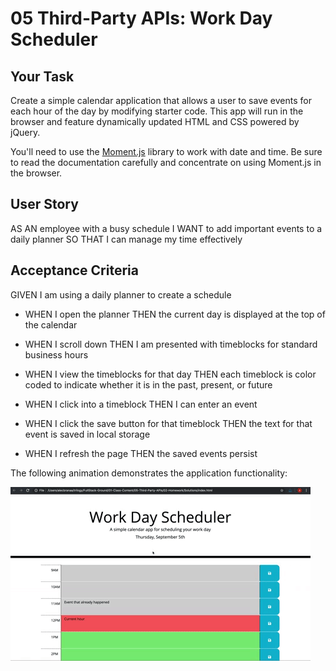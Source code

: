 # 05 Third-Party APIs: Work Day Scheduler

## Your Task

Create a simple calendar application that allows a user to save events for each hour of the day by modifying starter code. This app will run in the browser and feature dynamically updated HTML and CSS powered by jQuery.

You'll need to use the [Moment.js](https://momentjs.com/) library to work with date and time. Be sure to read the documentation carefully and concentrate on using Moment.js in the browser.

## User Story

AS AN employee with a busy schedule
I WANT to add important events to a daily planner
SO THAT I can manage my time effectively

## Acceptance Criteria

GIVEN I am using a daily planner to create a schedule

- WHEN I open the planner THEN the current day is displayed at the top of the calendar

- WHEN I scroll down THEN I am presented with timeblocks for standard business hours

- WHEN I view the timeblocks for that day THEN each timeblock is color coded to indicate whether it is in the past, present, or future

- WHEN I click into a timeblock THEN I can enter an event

- WHEN I click the save button for that timeblock THEN the text for that event is saved in local storage

- WHEN I refresh the page THEN the saved events persist

The following animation demonstrates the application functionality:

![A user clicks on slots on the color-coded calendar and edits the events.](./Pictures/05-third-party-apis-homework-demo.gif)
